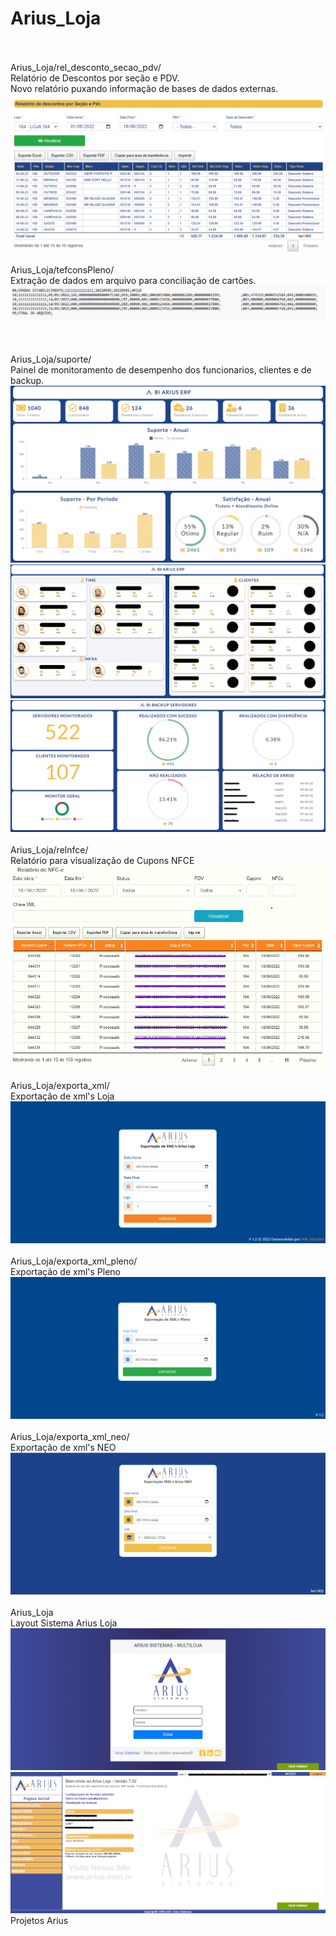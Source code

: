 # Arius_Loja
<br><br>
Arius_Loja/rel_desconto_secao_pdv/<br>
Relatório de Descontos por seção e PDV.<br>
Novo relatório puxando informação de bases de dados externas.
<img src="/rel_desconto_secao_pdv/Capturadetela.png" alt="img"/>
<br><br>
Arius_Loja/tefconsPleno/<br>
Extração de dados em arquivo para conciliação de cartões.<br>
<img src="/tefconsPleno/tefcons.png" alt="img"/>
<br><br>
<br><br>
Arius_Loja/suporte/<br>
Painel de monitoramento de desempenho dos funcionarios, clientes e de backup.<br>
<img src="/suporte/bi_erp1.png" alt="img"/>
<img src="/suporte/bi_erp2.png" alt="img"/>
<img src="/suporte/bi_backup.png" alt="img"/>
<br><br>
Arius_Loja/relnfce/<br>
Relatório para visualização de Cupons NFCE <br>
<img src="/relnfce/relnfce.png" alt="img"/>
<br><br>
Arius_Loja/exporta_xml/<br>
Exportação de xml's Loja <br>
<img src="/exporta_xml/exporta_xml_loja.png" alt="img"/>
<br><br>
Arius_Loja/exporta_xml_pleno/<br>
Exportação de xml's Pleno <br>
<img src="/exporta_xml_pleno/exporta_xml_pleno.png" alt="img"/>
<br><br>
Arius_Loja/exporta_xml_neo/<br>
Exportação de xml's NEO <br>
<img src="/exporta_xml_neo/exporta_neo.png" alt="img"/>
<br><br>
Arius_Loja<br>
Layout Sistema Arius Loja <br>
<img src="tela_login.png" alt="img"/>
<img src="tela_principal.png" alt="img"/>
<br>
 Projetos Arius
